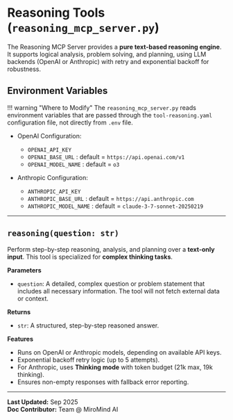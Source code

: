 # Reasoning Tools (`reasoning_mcp_server.py`)

The Reasoning MCP Server provides a **pure text-based reasoning engine**. It supports logical analysis, problem solving, and planning, using LLM backends (OpenAI or Anthropic) with retry and exponential backoff for robustness.

## Environment Variables
!!! warning "Where to Modify"
    The `reasoning_mcp_server.py` reads environment variables that are passed through the `tool-reasoning.yaml` configuration file, not directly from `.env` file.
- OpenAI Configuration:
    - `OPENAI_API_KEY`
    - `OPENAI_BASE_URL` : default = `https://api.openai.com/v1`
    - `OPENAI_MODEL_NAME` : default = `o3`

- Anthropic Configuration:
    - `ANTHROPIC_API_KEY`
    - `ANTHROPIC_BASE_URL` : default = `https://api.anthropic.com`
    - `ANTHROPIC_MODEL_NAME` : default = `claude-3-7-sonnet-20250219`

---

## `reasoning(question: str)`
Perform step-by-step reasoning, analysis, and planning over a **text-only input**. This tool is specialized for **complex thinking tasks**.

**Parameters**

- `question`:  A detailed, complex question or problem statement that includes all necessary information. The tool will not fetch external data or context.

**Returns**

- `str`: A structured, step-by-step reasoned answer.

**Features**

- Runs on OpenAI or Anthropic models, depending on available API keys.
- Exponential backoff retry logic (up to 5 attempts).
- For Anthropic, uses **Thinking mode** with token budget (21k max, 19k thinking).
- Ensures non-empty responses with fallback error reporting.

---

**Last Updated:** Sep 2025  
**Doc Contributor:** Team @ MiroMind AI